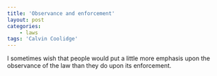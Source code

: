 ```yaml
---
title: 'Observance and enforcement'
layout: post
categories:
    - laws
tags: 'Calvin Coolidge'
---
```


I sometimes wish that people would put a little more emphasis upon the observance of the law than they do upon its enforcement.